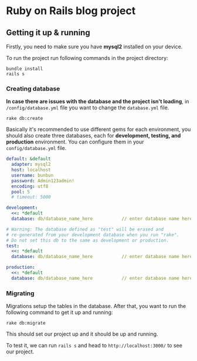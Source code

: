 # Ruby on Rails blog project

## Getting it up & running

Firstly, you need to make sure you have <b>mysql2</b> installed on your device.

To run the project run following commands in the project directory:

```
bundle install
rails s
```

### Creating database

<b>In case there are issues with the database and the project isn't loading</b>, in `/config/database.yml` file you want to change the `database.yml` file.

```
rake db:create
```

Basically it's recommended to use different gems for each environment, you should also create three databases, each for <b>development, testing, and production</b> environment. You can configure them in your `config/database.yml` file.

``` yml
default: &default
  adapter: mysql2
  host: localhost
  username: bunbun
  password: Admin123admin!
  encoding: utf8
  pool: 5
  # timeout: 5000

development:
  <<: *default
  database: db/database_name_here           // enter database name here

# Warning: The database defined as "test" will be erased and
# re-generated from your development database when you run "rake".
# Do not set this db to the same as development or production.
test:
  <<: *default
  database: db/database_name_here           // enter database name here

production:
  <<: *default
  database: db/database_name_here           // enter database name here

```

### Migrating

Migrations setup the tables in the database.
After that, you want to run the following command to get it up and running:

```
rake db:migrate
```

This should set our project up and it should be up and running.

To test it, we can run `rails s` and head to `http://localhost:3000/` to see our project.